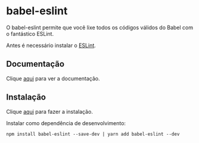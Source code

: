# babel-eslint

O babel-eslint permite que você lixe todos os códigos válidos do Babel com o fantástico ESLint.

Antes é necessário instalar o [ESLint](eslint.md).

## Documentação

Clique [aqui](https://github.com/babel/babel-eslint) para ver a documentação.

## Instalação

Clique [aqui](https://www.npmjs.com/package/babel-eslint) para fazer a instalação.

Instalar como dependência de desenvolvimento:

```
npm install babel-eslint --save-dev | yarn add babel-eslint --dev
```

